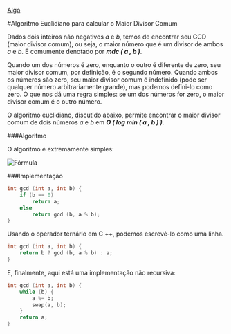 [Algo]

#Algoritmo Euclidiano para calcular o Maior Divisor Comum

Dados dois inteiros não negativos *a* e *b*, temos de encontrar seu GCD (maior divisor comum), ou seja, o maior número que é um divisor de ambos *a* e *b*. É comumente denotado por ***mdc ( a , b )***.

Quando um dos números é zero, enquanto o outro é diferente de zero, seu maior divisor comum, por definição, é o segundo número. Quando ambos os números são zero, seu maior divisor comum é indefinido (pode ser qualquer número arbitrariamente grande), mas podemos defini-lo como zero. O que nos dá uma regra simples: se um dos números for zero, o maior divisor comum é o outro número.

O algoritmo euclidiano, discutido abaixo, permite encontrar o maior divisor comum de dois números *a* e *b* em ***O ( log min ( a , b ) )***.

###Algoritmo

O algoritmo é extremamente simples:

![Fórmula](https://quicklatex.com/cache3/d6/ql_3d720d273ebc57ad75e3cb3577ba05d6_l3.png)


###Implementação

````cpp
int gcd (int a, int b) {
    if (b == 0)
        return a;
    else
        return gcd (b, a % b);
}
````

Usando o operador ternário em C ++, podemos escrevê-lo como uma linha.

````cpp
int gcd (int a, int b) {
    return b ? gcd (b, a % b) : a;
}
````

E, finalmente, aqui está uma implementação não recursiva:

````cpp
int gcd (int a, int b) {
    while (b) {
        a %= b;
        swap(a, b);
    }
    return a;
}
````


[Algo]: https://github.com/alexistoigo/lab#algo
